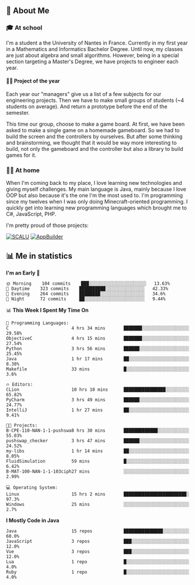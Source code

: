 ## 👀 About Me

### 🎓 At school

I'm a student a the University of Nantes in France. Currently in my first year in a Mathematics and Informatics Bachelor Degree. Until now, my classes are just about algebra and small algorithms. However, being in a special section targeting a Master's Degree, we have projects to engineer each year. 

#### 🔧🔬 Project of the year

Each year our "managers" give us a list of a few subjects for our engineering projects. Then we have to make small groups of students (~4 students on average). And return a prototype before the end of the semester.

This time our group, choose to make a game board. At first, we have been asked to make a single game on a homemade gameboard. So we had to build the screen and the controllers by ourselves. 
But after some thinking and brainstorming, we thought that it would be way more interesting to build, not only the gameboard and the controller but also a library to build games for it.

### 👨‍💻 At home

When I'm coming back to my place, I love learning new technologies and giving myself challenges. My main language is Java, mainly because I love OOP but also because it's the one I'm the most used to. I'm programming since my twelves when I was only doing Minecraft-oriented programming.  I quickly get into learning new programming languages which brought me to C#, JavaScript, PHP. 

I'm pretty proud of those projects:

[![SCALU](https://github-readme-stats.vercel.app/api/pin?username=renardfute&repo=SCALU)](https://github.com/renardfute/scalu)
[![AppBuilder](https://github-readme-stats.vercel.app/api/pin?username=pulsedev2&repo=AppBuilder)](https://github.com/pulsedev2/AppBuilder)

## 📊 Me in statistics
<!--START_SECTION:waka-->
**I'm an Early 🐤** 

```text
🌞 Morning    104 commits    ███░░░░░░░░░░░░░░░░░░░░░░   13.63% 
🌆 Daytime    323 commits    ██████████░░░░░░░░░░░░░░░   42.33% 
🌃 Evening    264 commits    ████████░░░░░░░░░░░░░░░░░   34.6% 
🌙 Night      72 commits     ██░░░░░░░░░░░░░░░░░░░░░░░   9.44%

```


📊 **This Week I Spent My Time On** 

```text
💬 Programming Languages: 
C                        4 hrs 34 mins       ███████░░░░░░░░░░░░░░░░░░   29.58% 
ObjectiveC               4 hrs 15 mins       ███████░░░░░░░░░░░░░░░░░░   27.54% 
Python                   3 hrs 56 mins       ██████░░░░░░░░░░░░░░░░░░░   25.45% 
Java                     1 hr 17 mins        ██░░░░░░░░░░░░░░░░░░░░░░░   8.38% 
Makefile                 33 mins             █░░░░░░░░░░░░░░░░░░░░░░░░   3.6%

🔥 Editors: 
CLion                    10 hrs 10 mins      ████████████████░░░░░░░░░   65.82% 
PyCharm                  3 hrs 49 mins       ██████░░░░░░░░░░░░░░░░░░░   24.77% 
IntelliJ                 1 hr 27 mins        ██░░░░░░░░░░░░░░░░░░░░░░░   9.41%

🐱‍💻 Projects: 
B-CPE-110-NAN-1-1-pushswa8 hrs 30 mins       █████████████░░░░░░░░░░░░   55.03% 
pushswap_checker         3 hrs 47 mins       ██████░░░░░░░░░░░░░░░░░░░   24.52% 
my-libs                  1 hr 14 mins        ██░░░░░░░░░░░░░░░░░░░░░░░   8.05% 
FluidSimulation          59 mins             █░░░░░░░░░░░░░░░░░░░░░░░░   6.42% 
B-MAT-100-NAN-1-1-103ciph27 mins             ░░░░░░░░░░░░░░░░░░░░░░░░░   2.99%

💻 Operating System: 
Linux                    15 hrs 2 mins       ████████████████████████░   97.3% 
Windows                  25 mins             ░░░░░░░░░░░░░░░░░░░░░░░░░   2.7%

```

**I Mostly Code in Java** 

```text
Java                     15 repos            ███████████████░░░░░░░░░░   60.0% 
JavaScript               3 repos             ███░░░░░░░░░░░░░░░░░░░░░░   12.0% 
Vue                      3 repos             ███░░░░░░░░░░░░░░░░░░░░░░   12.0% 
Lua                      1 repo              █░░░░░░░░░░░░░░░░░░░░░░░░   4.0% 
Ruby                     1 repo              █░░░░░░░░░░░░░░░░░░░░░░░░   4.0%

```



<!--END_SECTION:waka-->
